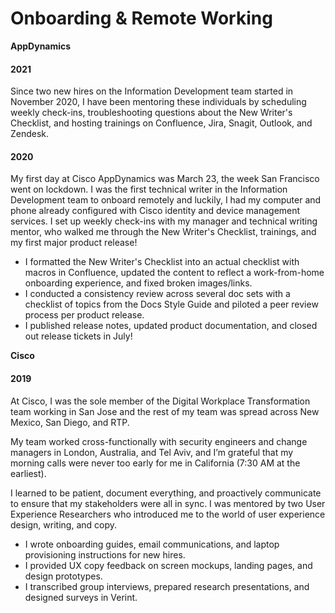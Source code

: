 # Onboarding & Remote Working

**AppDynamics**

#### 2021

Since two new hires on the Information Development team started in November 2020, I have been mentoring these individuals by scheduling weekly check-ins, troubleshooting questions about the New Writer's Checklist, and hosting trainings on Confluence, Jira, Snagit, Outlook, and Zendesk.

#### 2020

My first day at Cisco AppDynamics was March 23, the week San Francisco went on lockdown. I was the first technical writer in the Information Development team to onboard remotely and luckily, I had my computer and phone already configured with Cisco identity and device management services. I set up weekly check-ins with my manager and technical writing mentor, who walked me through the New Writer's Checklist, trainings, and my first major product release!

* I formatted the New Writer's Checklist into an actual checklist with macros in Confluence, updated the content to reflect a work-from-home onboarding experience, and fixed broken images/links.
* I conducted a consistency review across several doc sets with a checklist of topics from the Docs Style Guide and piloted a peer review process per product release.
* I published release notes, updated product documentation, and closed out release tickets in July! 

**Cisco**

#### **2019**

At Cisco, I was the sole member of the Digital Workplace Transformation team working in San Jose and the rest of my team was spread across New Mexico, San Diego, and RTP. 

My team worked cross-functionally with security engineers and change managers in London, Australia, and Tel Aviv, and I’m grateful that my morning calls were never too early for me in California \(7:30 AM at the earliest\). 

I learned to be patient, document everything, and proactively communicate to ensure that my stakeholders were all in sync. I was mentored by two User Experience Researchers who introduced me to the world of user experience design, writing, and copy. 

* I wrote onboarding guides, email communications, and laptop provisioning instructions for new hires. 
* I provided UX copy feedback on screen mockups, landing pages, and design prototypes.
* I transcribed group interviews, prepared research presentations, and designed surveys in Verint.

